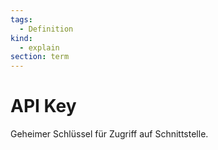 ```yaml
---
tags:
  - Definition
kind:
  - explain
section: term
---
```

# API Key

Geheimer Schlüssel für Zugriff auf Schnittstelle.
